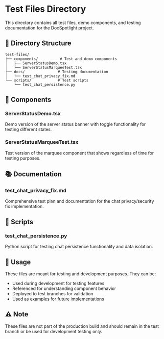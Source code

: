 # Test Files Directory

This directory contains all test files, demo components, and testing documentation for the DocSpotlight project.

## 📁 Directory Structure

```
test-files/
├── components/          # Test and demo components
│   ├── ServerStatusDemo.tsx
│   └── ServerStatusMarqueeTest.tsx
├── docs/               # Testing documentation
│   └── test_chat_privacy_fix.md
└── scripts/            # Test scripts
    └── test_chat_persistence.py
```

## 🧪 Components

### ServerStatusDemo.tsx
Demo version of the server status banner with toggle functionality for testing different states.

### ServerStatusMarqueeTest.tsx
Test version of the marquee component that shows regardless of time for testing purposes.

## 📚 Documentation

### test_chat_privacy_fix.md
Comprehensive test plan and documentation for the chat privacy/security fix implementation.

## 🔧 Scripts

### test_chat_persistence.py
Python script for testing chat persistence functionality and data isolation.

## 🚀 Usage

These files are meant for testing and development purposes. They can be:
- Used during development for testing features
- Referenced for understanding component behavior
- Deployed to test branches for validation
- Used as examples for future implementations

## ⚠️ Note

These files are not part of the production build and should remain in the test branch or be used for development testing only.
